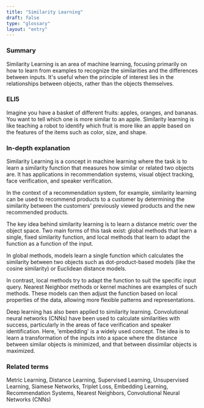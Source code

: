 ```yaml
---
title: "Similarity Learning"
draft: false
type: "glossary"
layout: "entry"
---
```


### Summary
Similarity Learning is an area of machine learning, focusing primarily on how to learn from examples to recognize the similarities and the differences between inputs. It's useful when the principle of interest lies in the relationships between objects, rather than the objects themselves.

### ELI5
Imagine you have a basket of different fruits: apples, oranges, and bananas. You want to tell which one is more similar to an apple. Similarity learning is like teaching a robot to identify which fruit is more like an apple based on the features of the items such as color, size, and shape.

### In-depth explanation
Similarity Learning is a concept in machine learning where the task is to learn a similarity function that measures how similar or related two objects are. It has applications in recommendation systems, visual object tracking, face verification, and speaker verification. 

In the context of a recommendation system, for example, similarity learning can be used to recommend products to a customer by determining the similarity between the customers' previously viewed products and the new recommended products.

The key idea behind similarity learning is to learn a distance metric over the object space. Two main forms of this task exist: global methods that learn a single, fixed similarity function, and local methods that learn to adapt the function as a function of the input.

In global methods, models learn a single function which calculates the similarity between two objects such as dot-product-based models (like the cosine similarity) or Euclidean distance models.

In contrast, local methods try to adapt the function to suit the specific input query. Nearest Neighbor methods or kernel machines are examples of such methods. These models can then adjust the function based on local properties of the data, allowing more flexible patterns and representations.

Deep learning has also been applied to similarity learning. Convolutional neural networks (CNNs) have been used to calculate similarities with success, particularly in the areas of face verification and speaker identification. Here, 'embedding' is a widely used concept. The idea is to learn a transformation of the inputs into a space where the distance between similar objects is minimized, and that between dissimilar objects is maximized.

### Related terms
Metric Learning, Distance Learning, Supervised Learning, Unsupervised Learning, Siamese Networks, Triplet Loss, Embedding Learning, Recommendation Systems, Nearest Neighbors, Convolutional Neural Networks (CNNs) 

